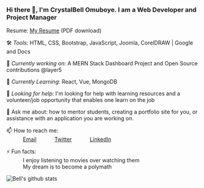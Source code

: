 ### Hi there 👋, I'm CrystalBell Omuboye. I am a Web Developer and Project Manager <br>
 
Resume:  [My Resume](https://drive.google.com/file/d/1zgvSuKYVQCcD2fxLNdbXFsGrdaDV_Mu9/view?usp=sharing) (PDF download)

🛠️ *Tools*: HTML, CSS, Bootstrap, JavaScript, Joomla, CorelDRAW | Google and Docs
 
🔭 *Currently working on*:  A MERN Stack Dashboard Project and Open Source contributions @layer5 <br>

🌱 *Currently Learning*: React, Vue, MongoDB<br>

🤔 *Looking for help*: I'm looking for help with learning resources and a volunteer/job opportunity that enables one learn on the job <br>

💬 Ask me about: how to mentor students, creating a portfolio site for you, or assistance with an application you are working on. <br>

📫 How to reach me: <br>
&nbsp;&nbsp;&nbsp;&nbsp;&nbsp;&nbsp;&nbsp;&nbsp;&nbsp;&nbsp; [Email](crystalbell.omuboye@gmail.com)
&nbsp;&nbsp;&nbsp;&nbsp;&nbsp;&nbsp;&nbsp;&nbsp;&nbsp;&nbsp; [Twitter](https://www.twitter.com/definebell)
&nbsp;&nbsp;&nbsp;&nbsp;&nbsp;&nbsp;&nbsp;&nbsp;&nbsp;&nbsp; [LinkedIn](https://www.linkedin.com/in/crystalbell-omuboye-642a2b168/)
 
⚡ Fun facts:<br>
&nbsp;&nbsp;&nbsp;&nbsp;&nbsp;&nbsp;&nbsp;&nbsp;&nbsp;&nbsp; I enjoy listening to movies over watching them  <br>
&nbsp;&nbsp;&nbsp;&nbsp;&nbsp;&nbsp;&nbsp;&nbsp;&nbsp;&nbsp; My dream is to become a polymath

![Bell's github stats](https://github-readme-stats.vercel.app/api?username=bellomuboye&count_private=true)